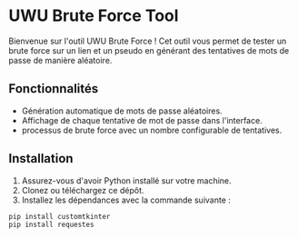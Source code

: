 # UWU Brute Force Tool

Bienvenue sur l'outil UWU Brute Force ! Cet outil vous permet de tester un brute force sur un lien et un pseudo en générant des tentatives de mots de passe de manière aléatoire.

## Fonctionnalités

- Génération automatique de mots de passe aléatoires.
- Affichage de chaque tentative de mot de passe dans l'interface.
- processus de brute force avec un nombre configurable de tentatives.

## Installation

1. Assurez-vous d'avoir Python installé sur votre machine.
2. Clonez ou téléchargez ce dépôt.
3. Installez les dépendances avec la commande suivante :

```bash
pip install customtkinter
pip install requestes
